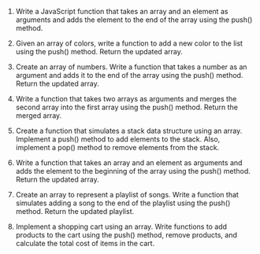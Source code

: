 1. Write a JavaScript function that takes an array and an element as arguments and adds the element to the end of the array using the push() method.

2. Given an array of colors, write a function to add a new color to the list using the push() method. Return the updated array.

3. Create an array of numbers. Write a function that takes a number as an argument and adds it to the end of the array using the push() method. Return the updated array.

4. Write a function that takes two arrays as arguments and merges the second array into the first array using the push() method. Return the merged array.

5. Create a function that simulates a stack data structure using an array. Implement a push() method to add elements to the stack. Also, implement a pop() method to remove elements from the stack.

6. Write a function that takes an array and an element as arguments and adds the element to the beginning of the array using the push() method. Return the updated array.

7. Create an array to represent a playlist of songs. Write a function that simulates adding a song to the end of the playlist using the push() method. Return the updated playlist.

8. Implement a shopping cart using an array. Write functions to add products to the cart using the push() method, remove products, and calculate the total cost of items in the cart.
